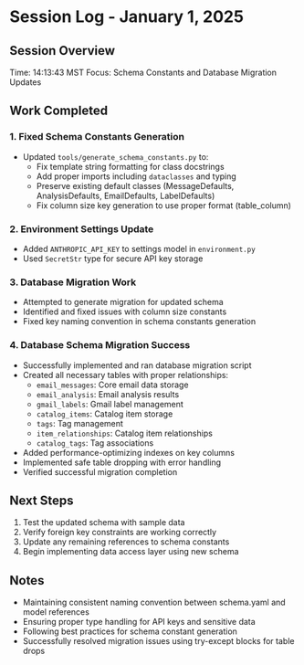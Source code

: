 # Session Log - January 1, 2025

## Session Overview
Time: 14:13:43 MST
Focus: Schema Constants and Database Migration Updates

## Work Completed

### 1. Fixed Schema Constants Generation
- Updated `tools/generate_schema_constants.py` to:
  - Fix template string formatting for class docstrings
  - Add proper imports including `dataclasses` and typing
  - Preserve existing default classes (MessageDefaults, AnalysisDefaults, EmailDefaults, LabelDefaults)
  - Fix column size key generation to use proper format (table_column)

### 2. Environment Settings Update
- Added `ANTHROPIC_API_KEY` to settings model in `environment.py`
- Used `SecretStr` type for secure API key storage

### 3. Database Migration Work
- Attempted to generate migration for updated schema
- Identified and fixed issues with column size constants
- Fixed key naming convention in schema constants generation

### 4. Database Schema Migration Success
- Successfully implemented and ran database migration script
- Created all necessary tables with proper relationships:
  - `email_messages`: Core email data storage
  - `email_analysis`: Email analysis results
  - `gmail_labels`: Gmail label management
  - `catalog_items`: Catalog item storage
  - `tags`: Tag management
  - `item_relationships`: Catalog item relationships
  - `catalog_tags`: Tag associations
- Added performance-optimizing indexes on key columns
- Implemented safe table dropping with error handling
- Verified successful migration completion

## Next Steps
1. Test the updated schema with sample data
2. Verify foreign key constraints are working correctly
3. Update any remaining references to schema constants
4. Begin implementing data access layer using new schema

## Notes
- Maintaining consistent naming convention between schema.yaml and model references
- Ensuring proper type handling for API keys and sensitive data
- Following best practices for schema constant generation
- Successfully resolved migration issues using try-except blocks for table drops
